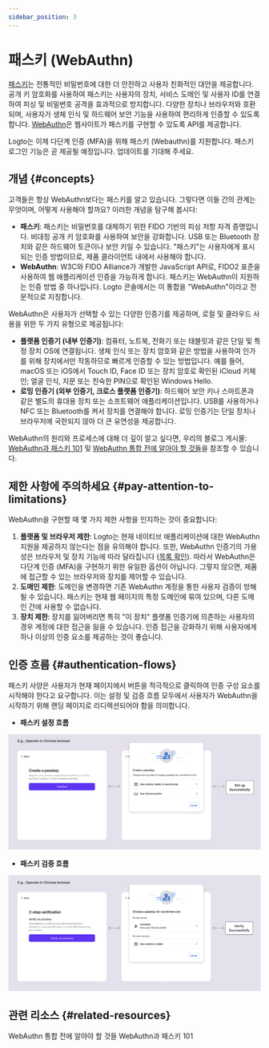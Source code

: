 ```yaml
---
sidebar_position: 3
---
```


# 패스키 (WebAuthn)

[패스키](https://auth.wiki/passkey)는 전통적인 비밀번호에 대한 더 안전하고 사용자 친화적인 대안을 제공합니다. 공개 키 암호화를 사용하여 패스키는 사용자의 장치, 서비스 도메인 및 사용자 ID를 연결하여 피싱 및 비밀번호 공격을 효과적으로 방지합니다. 다양한 장치나 브라우저와 호환되며, 사용자가 생체 인식 및 하드웨어 보안 기능을 사용하여 편리하게 인증할 수 있도록 합니다. [WebAuthn](https://auth.wiki/webauthn)은 웹사이트가 패스키를 구현할 수 있도록 API를 제공합니다.

Logto는 이제 다단계 인증 (MFA)을 위해 패스키 (Webauthn)를 지원합니다. 패스키 로그인 기능은 곧 제공될 예정입니다. 업데이트를 기대해 주세요.

## 개념 {#concepts}

고객들은 항상 WebAuthn보다는 패스키를 알고 있습니다. 그렇다면 이들 간의 관계는 무엇이며, 어떻게 사용해야 할까요? 이러한 개념을 탐구해 봅시다:

- **패스키**: 패스키는 비밀번호를 대체하기 위한 FIDO 기반의 피싱 저항 자격 증명입니다. 비대칭 공개 키 암호화를 사용하여 보안을 강화합니다. USB 또는 Bluetooth 장치와 같은 하드웨어 토큰이나 보안 키일 수 있습니다. "패스키"는 사용자에게 표시되는 인증 방법이므로, 제품 클라이언트 내에서 사용해야 합니다.
- **WebAuthn**: W3C와 FIDO Alliance가 개발한 JavaScript API로, FIDO2 표준을 사용하여 웹 애플리케이션 인증을 가능하게 합니다. 패스키는 WebAuthn이 지원하는 인증 방법 중 하나입니다. Logto 콘솔에서는 이 통합을 "WebAuthn"이라고 전문적으로 지칭합니다.

WebAuthn은 사용자가 선택할 수 있는 다양한 인증기를 제공하며, 로컬 및 클라우드 사용을 위한 두 가지 유형으로 제공됩니다:

- **플랫폼 인증기 (내부 인증기)**: 컴퓨터, 노트북, 전화기 또는 태블릿과 같은 단일 및 특정 장치 OS에 연결됩니다. 생체 인식 또는 장치 암호와 같은 방법을 사용하여 인가를 위해 장치에서만 작동하므로 빠르게 인증할 수 있는 방법입니다. 예를 들어, macOS 또는 iOS에서 Touch ID, Face ID 또는 장치 암호로 확인된 iCloud 키체인; 얼굴 인식, 지문 또는 친숙한 PIN으로 확인된 Windows Hello.
- **로밍 인증기 (외부 인증기, 크로스 플랫폼 인증기)**: 하드웨어 보안 키나 스마트폰과 같은 별도의 휴대용 장치 또는 소프트웨어 애플리케이션입니다. USB를 사용하거나 NFC 또는 Bluetooth를 켜서 장치를 연결해야 합니다. 로밍 인증기는 단일 장치나 브라우저에 국한되지 않아 더 큰 유연성을 제공합니다.

WebAuthn의 원리와 프로세스에 대해 더 깊이 알고 싶다면, 우리의 블로그 게시물: [WebAuthn과 패스키 101](https://blog.logto.io/web-authn-and-passkey-101/) 및 [WebAuthn 통합 전에 알아야 할 것들](https://blog.logto.io/webauthn-base-knowledge/)을 참조할 수 있습니다.

## 제한 사항에 주의하세요 {#pay-attention-to-limitations}

WebAuthn을 구현할 때 몇 가지 제한 사항을 인지하는 것이 중요합니다:

1. **플랫폼 및 브라우저 제한**: Logto는 현재 네이티브 애플리케이션에 대한 WebAuthn 지원을 제공하지 않는다는 점을 유의해야 합니다. 또한, WebAuthn 인증기의 가용성은 브라우저 및 장치 기능에 따라 달라집니다 ([목록 확인](https://caniuse.com/?search=webauthn)). 따라서 WebAuthn은 다단계 인증 (MFA)을 구현하기 위한 유일한 옵션이 아닙니다. 그렇지 않으면, 제품에 접근할 수 있는 브라우저와 장치를 제어할 수 있습니다.
2. **도메인 제한**: 도메인을 변경하면 기존 WebAuthn 계정을 통한 사용자 검증이 방해될 수 있습니다. 패스키는 현재 웹 페이지의 특정 도메인에 묶여 있으며, 다른 도메인 간에 사용할 수 없습니다.
3. **장치 제한**: 장치를 잃어버리면 특히 "이 장치" 플랫폼 인증기에 의존하는 사용자의 경우 계정에 대한 접근을 잃을 수 있습니다. 인증 접근을 강화하기 위해 사용자에게 하나 이상의 인증 요소를 제공하는 것이 좋습니다.

## 인증 흐름 {#authentication-flows}

패스키 사양은 사용자가 현재 페이지에서 버튼을 적극적으로 클릭하여 인증 구성 요소를 시작해야 한다고 요구합니다. 이는 설정 및 검증 흐름 모두에서 사용자가 WebAuthn을 시작하기 위해 랜딩 페이지로 리디렉션되어야 함을 의미합니다.

- **패스키 설정 흐름**

![WebAuthn 설정 흐름](./assets/webauthn-setup-flow.png)

- **패스키 검증 흐름**

![WebAuthn 검증 흐름](./assets/webauthn-verification-flow.png)

## 관련 리소스 {#related-resources}

<Url href="https://blog.logto.io/webauthn-base-knowledge">
  WebAuthn 통합 전에 알아야 할 것들
</Url>

<Url href="https://blog.logto.io/web-authn-and-passkey-101">
  WebAuthn과 패스키 101
</Url>
